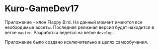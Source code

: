 # Kuro-GameDev17

Приложение - клон Flappy Bird. На данный момент имеются все необходимые ассеты. 
Последняя релизная версия будет находится в ветке ``` master ```.
Разработка ведется на ветке ``` develop ```.

Приложение было создано исключительно в целях самообучения.
